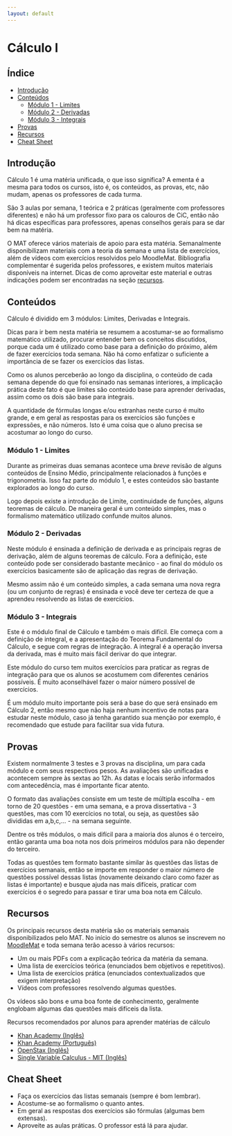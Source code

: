 ```yaml
---
layout: default
---
```


# Cálculo I

## Índice

- [Introdução](#introdução)
- [Conteúdos](#conteúdos)
  - [Módulo 1 - Limites](#módulo-1---limites)
  - [Módulo 2 - Derivadas](#módulo-2---derivadas)
  - [Módulo 3 - Integrais](#módulo-3---integrais)
- [Provas](#provas)
- [Recursos](#recursos)
- [Cheat Sheet](#cheat-sheet)

## [](#introdução)Introdução

Cálculo 1 é uma matéria unificada, o que isso significa? A ementa é a mesma para todos os cursos, isto é, os conteúdos, as provas, etc, não mudam, apenas os professores de cada turma.

São 3 aulas por semana, 1 teórica e 2 práticas (geralmente com professores diferentes) e não há um professor fixo para os calouros de CiC, então não há dicas específicas para professores, apenas conselhos gerais para se dar bem na matéria.

O MAT oferece vários materiais de apoio para esta matéria. Semanalmente disponibilizam materiais com a teoria da semana e uma lista de exercícios, além de vídeos com exercícios resolvidos pelo MoodleMat. Bibliografia complementar é sugerida pelos professores, e existem muitos materiais disponíveis na internet. Dicas de como aproveitar este material e outras indicações podem ser encontradas na seção [recursos](#recursos).

## [](#conteúdos)Conteúdos

Cálculo é dividido em 3 módulos: Limites, Derivadas e Integrais.

Dicas para ir bem nesta matéria se resumem a acostumar-se ao formalismo matemático utilizado, procurar entender bem os conceitos discutidos, porque cada um é utilizado como base para a definição do próximo, além de fazer exercícios toda semana. Não há como enfatizar o suficiente a importância de se fazer os exercícios das listas.

Como os alunos perceberão ao longo da disciplina, o conteúdo de cada semana depende do que foi ensinado nas semanas interiores, a implicação prática deste fato é que limites são conteúdo base para aprender derivadas, assim como os dois são base para integrais. 

A quantidade de fórmulas longas e/ou estranhas neste curso é muito grande, e em geral as respostas para os exercícios são funções e expressões, e não números. Isto é uma coisa que o aluno precisa se acostumar ao longo do curso.

### [](#módulo-1---limites)Módulo 1 - Limites

Durante as primeiras duas semanas acontece uma _breve_ revisão de alguns conteúdos de Ensino Médio, principalmente relacionados à funções e trigonometria. Isso faz parte do módulo 1, e estes conteúdos são bastante explorados ao longo do curso.

Logo depois existe a introdução de Limite, continuidade de funções, alguns teoremas de cálculo. De maneira geral é um conteúdo simples, mas o formalismo matemático utilizado confunde muitos alunos. 

### [](#módulo-2---derivadas)Módulo 2 - Derivadas

Neste módulo é ensinada a definição de derivada e as principais regras de derivação, além de alguns teoremas de cálculo. Fora a definição, este conteúdo pode ser considerado bastante mecânico - ao final do módulo os exercícios basicamente são de aplicação das regras de derivação. 

Mesmo assim não é um conteúdo simples, a cada semana uma nova regra (ou um conjunto de regras) é ensinada e você deve ter certeza de que a aprendeu resolvendo as listas de exercícios.

### [](#módulo-3---integrais)Módulo 3 - Integrais

Este é o módulo final de Cálculo e também o mais difícil. Ele começa com a definição de integral, e a apresentação do Teorema Fundamental do Cálculo, e segue com regras de integração. A integral é a operação inversa da derivada, mas é muito mais fácil derivar do que integrar. 

Este módulo do curso tem muitos exercícios para praticar as regras de integração para que os alunos se acostumem com diferentes cenários possíveis. É muito aconselhável fazer o maior número possível de exercícios.

É um módulo muito importante pois será a base do que será ensinado em Cálculo 2, então mesmo que não haja nenhum incentivo de notas para estudar neste módulo, caso já tenha garantido sua menção por exemplo, é recomendado que estude para facilitar sua vida futura.

## [](#provas)Provas

Existem normalmente 3 testes e 3 provas na disciplina, um para cada módulo e com seus respectivos pesos. As avaliações são unificadas e acontecem sempre às sextas ao 12h. As datas e locais serão informados com antecedência, mas é importante ficar atento.

O formato das avaliações consiste em um teste de múltipla escolha - em torno de 20 questões - em uma semana, e a prova dissertativa - 3 questões, mas com 10 exercícios no total, ou seja, as questões são divididas em a,b,c,… - na semana seguinte.

Dentre os três módulos, o mais difícil para a maioria dos alunos é o terceiro, então garanta uma boa nota nos dois primeiros módulos para não depender do terceiro.

Todas as questões tem formato bastante similar às questões das listas de exercícios semanais, então se importe em responder o maior número de questões possível dessas listas (novamente deixando claro como fazer as listas é importante) e busque ajuda nas mais difíceis, praticar com exercícios é o segredo para passar e tirar uma boa nota em Cálculo.

## [](#recursos)Recursos

Os principais recursos desta matéria são os materiais semanais disponibilizados pelo MAT. No início do semestre os alunos se inscrevem no [MoodleMat](http://moodle.mat.unb.br/) e toda semana terão acesso à vários recursos:
 * Um ou mais PDFs com a explicação teórica da matéria da semana.
 * Uma lista de exercícios teórica (enunciados bem objetivos e repetitivos).
 * Uma lista de exercícios prática (enunciados contextualizados que exigem interpretação)
 * Vídeos com professores resolvendo algumas questões.

Os vídeos são bons e uma boa fonte de conhecimento, geralmente englobam algumas das questões mais difíceis da lista.

Recursos recomendados por alunos para aprender matérias de cálculo
 * [Khan Academy (Inglês)](https://www.khanacademy.org/math/calculus-home)
 * [Khan Academy (Português)](https://pt.khanacademy.org/math/calculus-home)
 * [OpenStax (Inglês)](https://openstax.org/details/books/calculus-volume-1)
 * [Single Variable Calculus - MIT (Inglês)](https://ocw.mit.edu/courses/mathematics/18-01sc-single-variable-calculus-fall-2010/)

## [](#cheat-sheet)Cheat Sheet
 - Faça os exercícios das listas semanais (sempre é bom lembrar).
 - Acostume-se ao formalismo o quanto antes.
 - Em geral as respostas dos exercícios são fórmulas (algumas bem extensas).
 - Aproveite as aulas práticas. O professor está lá para ajudar.

